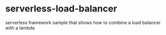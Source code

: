 # serverless-load-balancer
serverless framework sample that shows how to combine a load balancer with a lambda
